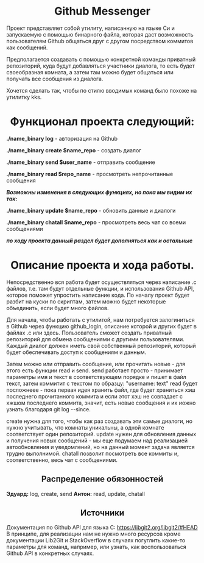 <h1 align="center">Github Messenger</h1>

Проект представляет собой утилиту, написанную на языке Си и запускаемую с помощью бинарного файла, которая даст возможность пользователям Github общаться друг с другом посредством коммитов как сообщений.

Предполагается создавать с помощью конкретной команды приватный репозиторий, куда будут добавляться участники диалога, то есть будет своеобразная комната, а затем там можно будет общаться или получать все сообщения из диалога.

Хочется сделать так, чтобы по стилю вводимых команд было похоже на утилитку kks.

<h1 align="center">Функционал проекта следующий:</h2>

<b>./name_binary log</b> - авторизация на Github

<b>./name_binary create $name_repo</b> - создать диалог 

<b>./name_binary send $user_name</b> - отправить сообщение 

<b>./name_binary read $repo_name</b> - просмотреть непрочитанные сообщения 

***Возможны изменения в следующих функциях, но пока мы видим их так:***

<b>./name_binary update $name_repo</b> - обновить данные и диалоги

<b>./name_binary chatall $name_repo</b> - просмотреть весь чат со всеми сообщениями  

***по ходу проекта данный раздел будет дополняться как и остальные***

<h1 align="center">Описание проекта и хода работы.</h1>


Непосредственно вся работа будет осуществляться через написание .c файлов, т.е. там будут отдельные функции, и использования Github API, которое поможет упростить написание кода. По началу проект будет разбит на куски по скриптам, затем можно будет некоторые объединить, если будет много файлов.
  
  Для начала, чтобы работать с утилитой, нам потребуется залогиниться в Github через функцию github_login, описание которой и других будет в файлах .с или здесь. Пользователь сможет создать приватный репозиторий для обмена сообщениями с другими пользователями. Каждый диалог должен иметь свой собственный репозиторий, который будет обеспечивать доступ к сообщениям и данным.
  
  Затем можно или отправить сообщение, или прочитать новые - для этого есть функции read и send.
  send работает просто - принимает параметры имя и текст в соответствующем порядке и пишет в файл текст, затем коммитит с текстом по образцу: "username: text"
  read будет посложнеее - пока первая идея хранить файл, где будет храниться хэш последнего прочитанного коммита и если этот хэш не совпадает с хжшом последнего коммита, значит, есть новые сообщения и их иожно узнать благодаря git log --since.
  
  create нужна для того, чтобы как раз создавать эти самые диалоги, но нужно учитывать, что комнаты уникальны, а одной комнате соответствует один репозиторий.
  update нужен для обновления данных и получения новых сообщений - мы еще подумаем над реализацией автообновления и уведомлений, но на данный момент задача является трудно выполнимой.
  chatall позволит посмотреть все коммиты и, соответственно, весь чат с сообщениями.

<h2 align="center">Распределение обязонностей</h2>

<b>Эдуард:</b> log, create, send
<b>Антон:</b> read, update, chatall

<h2 align="center">Источники</h2>

Документация по Github API для языка С: https://libgit2.org/libgit2/#HEAD
В принципе, для реализации нам не нужно много ресурсов кроме документации Lib2Git и StackOverflow в случаях погуглить какие-то параметры для команд, например, или узнать, как воспользоваться Github API в конкретных случаях.
